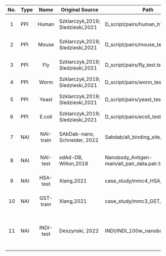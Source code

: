 | No.  | Type |   Name    | Original Source                  | Path                                         |                         Description                          | Link                                                         |
| :--: | ---- | :-------: | -------------------------------- | -------------------------------------------- | :----------------------------------------------------------: | ------------------------------------------------------------ |
|  1   | PPI  |   Human   | Szklarczyk,2019; Sledzieski,2021 | D_script/pairs/human_train.tsv               |                 human PPIs used for training                 | [➡️](https://github.com/ddd9898/DeepNano/blob/main/data/D_script/pairs/human_train.tsv) |
|  2   | PPI  |   Mouse   | Szklarczyk,2019; Sledzieski,2021 | D_script/pairs/mouse_test.tsv                |              M.musculus  PPIs used for testing               | [➡️](https://github.com/ddd9898/DeepNano/blob/main/data/D_script/pairs/mouse_test.tsv) |
|  3   | PPI  |    Fly    | Szklarczyk,2019; Sledzieski,2021 | D_script/pairs/fly_test.tsv                  |             D.melanogaster PPIs used for testing             | [➡️](https://github.com/ddd9898/DeepNano/blob/main/data/D_script/pairs/fly_test.tsv) |
|  4   | PPI  |   Worm    | Szklarczyk,2019; Sledzieski,2021 | D_script/pairs/worm_test.tsv                 |               C.elegans PPIs used for testing                | [➡️](https://github.com/ddd9898/DeepNano/blob/main/data/D_script/pairs/worm_test.tsv) |
|  5   | PPI  |   Yeast   | Szklarczyk,2019; Sledzieski,2021 | D_script/pairs/yeast_test.tsv                |              S.cerevisiae PPIs used for testing              | [➡️](https://github.com/ddd9898/DeepNano/blob/main/data/D_script/pairs/yeast_test.tsv) |
|  6   | PPI  |  E.coli   | Szklarczyk,2019; Sledzieski,2021 | D_script/pairs/ecoli_test.tsv                |                E. Coli PPIs used for testing                 | [➡️](https://github.com/ddd9898/DeepNano/blob/main/data/D_script/pairs/ecoli_test.tsv) |
|  7   | NAI  | NAI-train | SAbDab-nano, Schneider, 2022     | Sabdab/all_binding_site_data_5A.csv          |     1184 positive NAIs got from the SAbDab-nano database     | [➡️](https://github.com/ddd9898/DeepNano/blob/main/data/Sabdab/all_binding_site_data_5A.csv) |
|  8   | NAI  | NAI-test  | sdAd-DB, Wilton,2018             | Nanobody_Antigen-main/all_pair_data.pair.tsv |                1800 NAIs (<800aa) for testing                | [➡️](https://github.com/ddd9898/DeepNano/blob/main/data/Nanobody_Antigen-main/all_pair_data.pair.tsv) |
|  9   | NAI  | HSA-test  | Xiang,2021                       | case_study/mmc4_HSA_pos.csv                  |                33 anti-HSAs with ELISA value                 | [➡️](https://github.com/ddd9898/DeepNano/blob/main/data/case_study/mmc4_HSA_pos.csv) |
|  10  | NAI  | GST-train | Xiang,2021                       | case_study/mmc3_GST_pos.csv                  |                59 anti-GSTs with ELISA value                 | [➡️](https://github.com/ddd9898/DeepNano/blob/main/data/case_study/mmc3_GST_pos.csv) |
|  11  | NAI  | INDI-test | Deszynski, 2022                  | INDI/INDI_100w_nanobody.fasta                | one million nanobodies random sampled from the INDI-ngs dataset | [➡️](https://cloud.tsinghua.edu.cn/f/838de6cfcdc146babfb1/?dl=1) |
